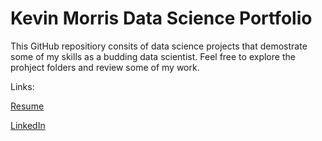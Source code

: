 # Kevin Morris Data Science Portfolio

This GitHub repositiory consits of data science projects that demostrate some of my skills as a budding data scientist. Feel free to explore the prohject folders and review some of my work. 

Links:

[Resume](Documents/kevin_morris_resume.docx)

[LinkedIn](https://www.linkedin.com/in/kevin-m-530572120/)

